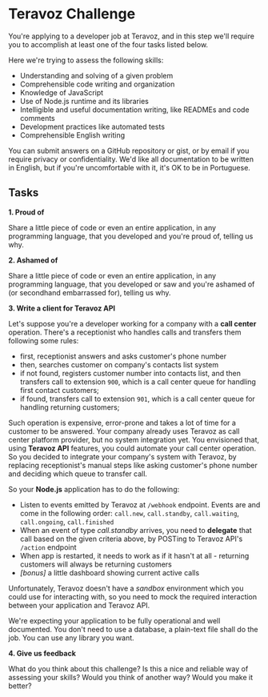# Teravoz Challenge

You're applying to a developer job at Teravoz, and in this step we'll require you to accomplish at least one of the four tasks listed below.

Here we're trying to assess the following skills:

- Understanding and solving of a given problem
- Comprehensible code writing and organization
- Knowledge of JavaScript
- Use of Node.js runtime and its libraries
- Intelligible and useful documentation writing, like READMEs and code comments
- Development practices like automated tests
- Comprehensible English writing

You can submit answers on a GitHub repository or gist, or by email if you require privacy or confidentiality. We'd like all documentation to be written in English, but if you're uncomfortable with it, it's OK to be in Portuguese.

## Tasks

**1. Proud of**

Share a little piece of code or even an entire application, in any programming language, that you developed and you're proud of, telling us why.

**2. Ashamed of**

Share a little piece of code or even an entire application, in any programming language, that you developed or saw and you're ashamed of (or secondhand embarrassed for), telling us why.

**3. Write a client for Teravoz API**

Let's suppose you're a developer working for a company with a **call center** operation. There's a receptionist who handles calls and transfers them following some rules:
- first, receptionist answers and asks customer's phone number
- then, searches customer on company's contacts list system
- if not found, registers customer number into contacts list, and then transfers call to extension `900`, which is a call center queue for handling first contact customers;
- if found, transfers call to extension `901`, which is a call center queue for handling returning customers;

Such operation is expensive, error-prone and takes a lot of time for a customer to be answered. Your company already uses Teravoz as call center platform provider, but no system integration yet. You envisioned that, using **Teravoz API** features, you could automate your call center operation. So you decided to integrate your company's system with Teravoz, by replacing receptionist's manual steps like asking customer's phone number and deciding which queue to transfer call.

So your **Node.js** application has to do the following:
- Listen to events emitted by Teravoz at `/webhook` endpoint. Events are and come in the following order: `call.new`, `call.standby`, `call.waiting`, `call.ongoing`, `call.finished`
- When an event of type _call.standby_ arrives, you need to **delegate** that call based on the given criteria above, by POSTing to Teravoz API's `/action` endpoint
- When app is restarted, it needs to work as if it hasn't at all - returning customers will always be returning customers
- _[bonus]_ a little dashboard showing current active calls

Unfortunately, Teravoz doesn't have a _sandbox_ environment which you could use for interacting with, so you need to mock the required interaction between your application and Teravoz API.

We're expecting your application to be fully operational and well documented. You don't need to use a database, a plain-text file shall do the job. You can use any library you want.

**4. Give us feedback**

What do you think about this challenge? Is this a nice and reliable way of assessing your skills? Would you think of another way? Would you make it better?
